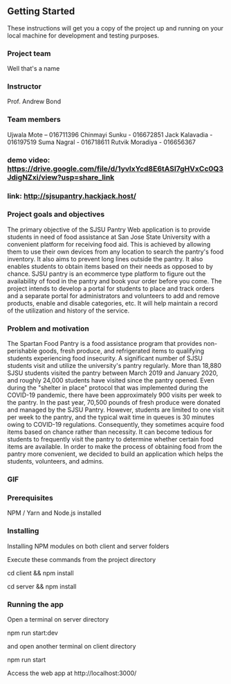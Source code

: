 ## Getting Started

These instructions will get you a copy of the project up and running on your local machine for development and testing purposes.

### Project team
Well that's a name

### Instructor
Prof. Andrew Bond

### Team members 
Ujwala Mote – 016711396
Chinmayi Sunku - 016672851
Jack Kalavadia - 016197519
Suma Nagral - 016718611
Rutvik Moradiya - 016656367

### demo video: https://drive.google.com/file/d/1yvlxYcd8E6tASI7gHVxCc0Q3JdigNZxi/view?usp=share_link
### link: http://sjsupantry.hackjack.host/


### Project goals and objectives

The primary objective of the SJSU Pantry Web application is to provide students in need of food assistance at San Jose State University with a convenient platform for receiving food aid. This is achieved by allowing them to use their own devices from any location to search the pantry's food inventory. It also aims to prevent long lines outside the pantry. It also enables students to obtain items based on their needs as opposed to by chance. SJSU pantry is an ecommerce type platform to figure out the availability of food in the pantry and book your order before you come. The project intends to develop a portal for students to place and track orders and a separate portal for administrators and volunteers to add and remove products, enable and disable categories, etc. It will help maintain a record of the utilization and history of the service.


### Problem and motivation
The Spartan Food Pantry is a food assistance program that provides non-perishable goods, fresh produce, and refrigerated items to qualifying students experiencing food insecurity. A significant number of SJSU students visit and utilize the university's pantry regularly. More than 18,880 SJSU students visited the pantry between March 2019 and January 2020, and roughly 24,000 students have visited since the pantry opened. Even during the "shelter in place" protocol that was implemented during the COVID-19 pandemic, there have been approximately 900 visits per week to the pantry. In the past year, 70,500 pounds of fresh produce were donated and managed by the SJSU Pantry. However, students are limited to one visit per week to the pantry, and the typical wait time in queues is 30 minutes owing to COVID-19 regulations. Consequently, they sometimes acquire food items based on chance rather than necessity.  It can become tedious for students to frequently visit the pantry to determine whether certain food items are available. In order to make the process of obtaining food from the pantry more convenient, we decided to build an application which helps the students, volunteers, and admins.


### GIF

### Prerequisites

NPM / Yarn and Node.js installed

### Installing

Installing NPM modules on both client and server folders

Execute these commands from the project directory


cd client && npm install



cd server && npm install


### Running the app

Open a terminal on server directory


npm run start:dev


and open another terminal on client directory

npm run start


Access the web app at http://localhost:3000/
